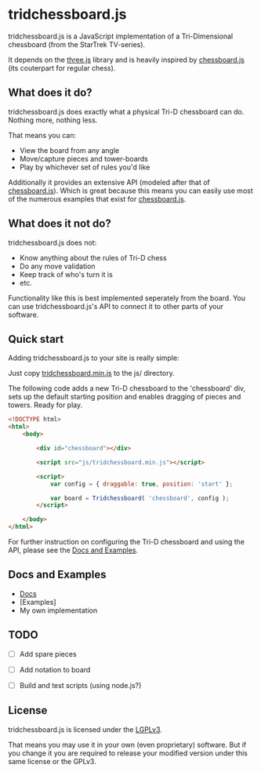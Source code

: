 # tridchessboard.js

tridchessboard.js is a JavaScript implementation of a Tri-Dimensional chessboard (from the StarTrek TV-series).

It depends on the [three.js] library and is heavily inspired by [chessboard.js] (its couterpart for regular chess).


## What does it do?

tridchessboard.js does exactly what a physical Tri-D chessboard can do. Nothing more, nothing less.

That means you can:

* View the board from any angle
* Move/capture pieces and tower-boards
* Play by whichever set of rules you'd like

Additionally it provides an extensive API (modeled after that of [chessboard.js]).
Which is great because this means you can easily use most of the numerous examples that exist for [chessboard.js].


## What does it not do?

tridchessboard.js does not:

* Know anything about the rules of Tri-D chess
* Do any move validation
* Keep track of who's turn it is
* etc.

Functionality like this is best implemented seperately from the board.
You can use tridchessboard.js's API to connect it to other parts of your software.


## Quick start

Adding tridchessboard.js to your site is really simple:

Just copy [tridchessboard.min.js](build/tridchessboard.min.js) to the js/ directory.

The following code adds a new Tri-D chessboard to the 'chessboard' div, sets up the default starting position and enables dragging of pieces and towers.
Ready for play.

~~~html
<!DOCTYPE html>
<html>
	<body>

		<div id="chessboard"></div>

		<script src="js/tridchessboard.min.js"></script>

		<script>
			var config = { draggable: true, position: 'start' };

			var board = Tridchessboard( 'chessboard', config );
		</script>

	</body>
</html>
~~~

For further instruction on configuring the Tri-D chessboard and using the API, please see the [Docs and Examples](#docs-and-examples).


## Docs and Examples

* [Docs]
* [Examples]
* My own implementation


## TODO

* [ ] Add spare pieces
* [ ] Add notation to board
* [ ] Build and test scripts (using node.js?)


## License

tridchessboard.js is licensed under the [LGPLv3](LICENSE).

That means you may use it in your own (even proprietary) software.
But if you change it you are required to release your modified version under this same license or the GPLv3.


[chessboard.js]: https://github.com/oakmac/chessboardjs
[three.js]: https://github.com/mrdoob/three.js
[Docs]:
[Examples]:
